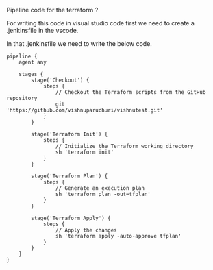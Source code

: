 Pipeline code for the terraform ?

For writing this code in visual studio code first we need to create a .jenkinsfile in the vscode.

In that .jenkinsfile we need to write the below code.

	pipeline {
	    agent any
	    
	    stages {
	        stage('Checkout') {
	            steps {
	                // Checkout the Terraform scripts from the GitHub repository
	                git 'https://github.com/vishnuparuchuri/vishnutest.git'
	            }
	        }
	        
	        stage('Terraform Init') {
	            steps {
	                // Initialize the Terraform working directory
	                sh 'terraform init'
	            }
	        }
	        
	        stage('Terraform Plan') {
	            steps {
	                // Generate an execution plan
	                sh 'terraform plan -out=tfplan'
	            }
	        }
	        
	        stage('Terraform Apply') {
	            steps {
	                // Apply the changes
	                sh 'terraform apply -auto-approve tfplan'
	            }
	        }
	    }
	}
